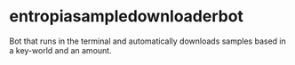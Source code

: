 # entropiasampledownloaderbot
Bot that runs in the terminal and automatically downloads samples based in a key-world and an amount.

